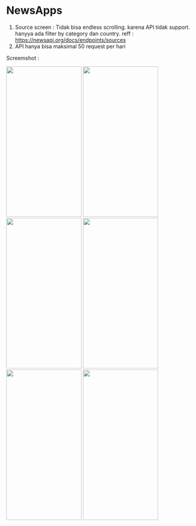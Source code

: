 # NewsApps
1. Source screen : Tidak bisa endless scrolling. karena API tidak support. hanyya ada filter by category dan country. reff : https://newsapi.org/docs/endpoints/sources
2. API hanya bisa maksimal 50 request per hari

Screemshot :

<image src="https://firebasestorage.googleapis.com/v0/b/vmafile.appspot.com/o/photo_2022-12-23_17-31-16.jpg?alt=media&token=f9206b24-1fed-4f34-a5f2-e869a55de58b" width="200" height="400" />

<image src="https://firebasestorage.googleapis.com/v0/b/vmafile.appspot.com/o/photo_2022-12-23_17-31-13.jpg?alt=media&token=4ae22adc-b6ef-4232-afbf-1683b3e5c83a" width="200" height="400" />

<image src="https://firebasestorage.googleapis.com/v0/b/vmafile.appspot.com/o/photo_2022-12-23_17-31-10.jpg?alt=media&token=360304a0-42cc-4b06-a9cb-066f716491a7" width="200" height="400" />

<image src="https://firebasestorage.googleapis.com/v0/b/vmafile.appspot.com/o/photo_2022-12-23_17-31-07.jpg?alt=media&token=b384da89-02e4-4234-96fc-c58881b45919" width="200" height="400" />

<image src="https://firebasestorage.googleapis.com/v0/b/vmafile.appspot.com/o/photo_2022-12-23_17-31-04.jpg?alt=media&token=44356b8b-d8ab-4c0f-bd67-6013e8df1ace" width="200" height="400" />

<image src="https://firebasestorage.googleapis.com/v0/b/vmafile.appspot.com/o/photo_2022-12-23_17-30-58.jpg?alt=media&token=2c2a313a-2306-44ca-b086-28bdd66219cf" width="200" height="400" />
